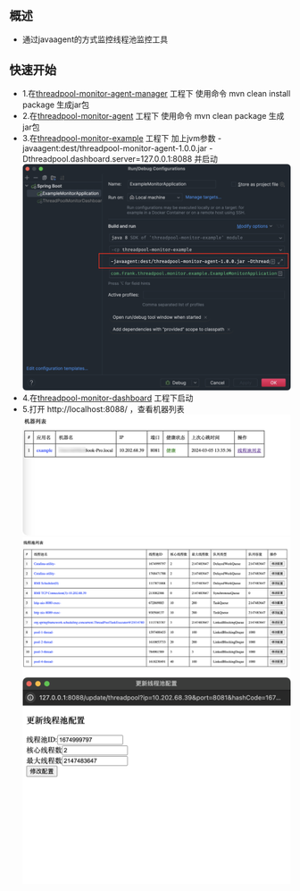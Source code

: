 ## 概述 
- 通过javaagent的方式监控线程池监控工具
####

## 快速开始
- 1.在[threadpool-monitor-agent-manager](threadpool-monitor-agent-manager) 工程下 使用命令 mvn clean install package 生成jar包
- 2.在[threadpool-monitor-agent](threadpool-monitor-agent) 工程下 使用命令 mvn clean package 生成jar包
- 3.在[threadpool-monitor-example](threadpool-monitor-example) 工程下 加上jvm参数 -javaagent:dest/threadpool-monitor-agent-1.0.0.jar -Dthreadpool.dashboard.server=127.0.0.1:8088 并启动
![a.png](a.png)
- 4.在[threadpool-monitor-dashboard](threadpool-monitor-dashboard) 工程下启动
- 5.打开 http://localhost:8088/ ，查看机器列表
![1.png](1.png)
![2.png](2.png)
![3.png](3.png)

